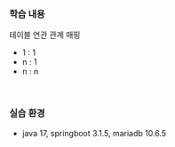 ### 학습 내용

테이블 연관 관계 매핑

*  1 : 1
*  n : 1
*  n : n

<br>

### 실습 환경

  * java 17, springboot 3.1.5, mariadb 10.6.5 
